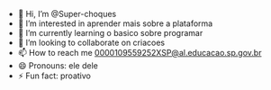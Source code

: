 - 👋 Hi, I’m @Super-choques
- 👀 I’m interested in aprender mais sobre a plataforma
- 🌱 I’m currently learning o basico sobre programar
- 💞️ I’m looking to collaborate on criacoes
- 📫 How to reach me 0000109559252XSP@al.educacao.sp.gov.br
- 😄 Pronouns: ele dele
- ⚡ Fun fact: proativo

<!---
Super-choques/Super-choques is a ✨ special ✨ repository because its `README.md` (this file) appears on your GitHub profile.
You can click the Preview link to take a look at your changes.
--->
